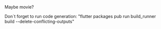Maybe movie?

Don`t forget to run code generation:
"flutter packages pub run build_runner build --delete-conflicting-outputs"